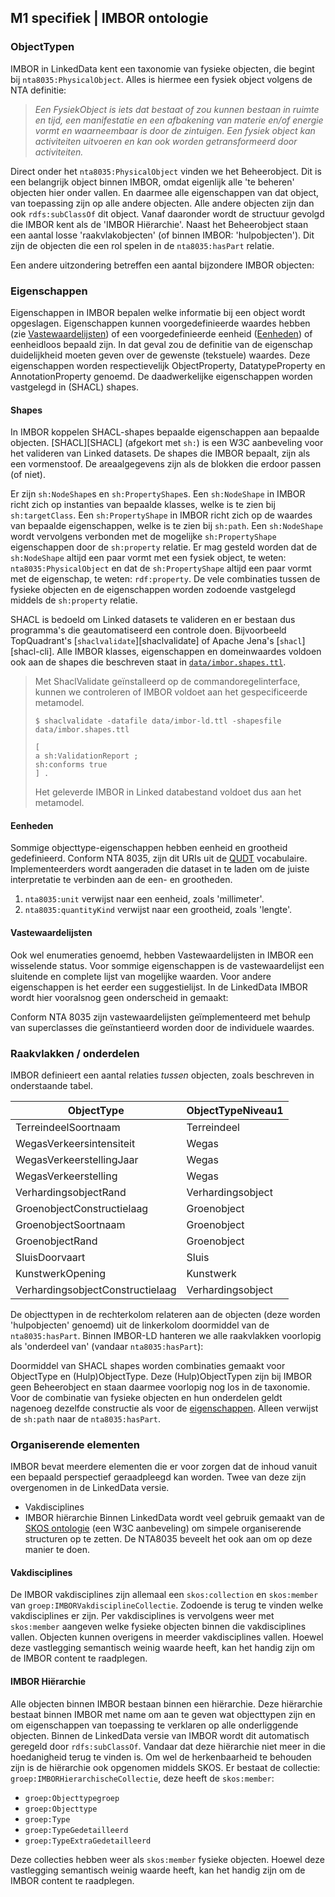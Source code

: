 ## M1 specifiek | IMBOR ontologie

### ObjectTypen

IMBOR in LinkedData kent een taxonomie van fysieke objecten, die begint bij `nta8035:PhysicalObject`. Alles is
hiermee een fysiek object volgens de NTA definitie:

> _Een FysiekObject is iets dat bestaat of zou kunnen bestaan in ruimte en tijd, een manifestatie en een afbakening
van materie en/of energie vormt en waarneembaar is door de zintuigen.
> Een fysiek object kan activiteiten uitvoeren en kan ook worden getransformeerd door activiteiten._

<div class="issue" data-number="5"></div>

Direct onder het `nta8035:PhysicalObject` vinden we het Beheerobject. Dit is een belangrijk object binnen IMBOR,
omdat eigenlijk alle 'te beheren' objecten hier onder vallen.
En daarmee alle eigenschappen van dat object, van toepassing zijn op alle andere objecten.
Alle andere objecten zijn dan ook `rdfs:subClassOf` dit object. Vanaf daaronder wordt de structuur gevolgd die IMBOR
kent als de 'IMBOR Hiërarchie'.
Naast het Beheerobject staan een aantal losse 'raakvlakobjecten' (of binnen IMBOR: 'hulpobjecten'). Dit zijn de
objecten die een rol spelen in de `nta8035:hasPart` relatie.

Een andere uitzondering betreffen een aantal bijzondere IMBOR objecten:

<div class="issue" data-number="27"></div>


### Eigenschappen

Eigenschappen in IMBOR bepalen welke informatie bij een object wordt opgeslagen.
Eigenschappen kunnen voorgedefinieerde waardes hebben (zie [Vastewaardelijsten](#vastewaardelijsten))
of een voorgedefinieerde eenheid ([Eenheden](#eenheden)) of eenheidloos bepaald zijn.
In dat geval zou de definitie van de eigenschap duidelijkheid moeten geven over de gewenste (tekstuele) waardes.
Deze eigenschappen worden respectievelijk ObjectProperty, DatatypeProperty en AnnotationProperty genoemd.
De daadwerkelijke eigenschappen worden vastgelegd in (SHACL) shapes.

#### Shapes

In IMBOR koppelen SHACL-shapes bepaalde eigenschappen aan bepaalde objecten.
[SHACL][SHACL] (afgekort met `sh:`) is een W3C aanbeveling voor het valideren van Linked
datasets.
De shapes die IMBOR bepaalt, zijn als een vormenstoof.
De areaalgegevens zijn als de blokken die erdoor passen (of niet).

Er zijn `sh:NodeShape`s en `sh:PropertyShape`s.
Een `sh:NodeShape` in IMBOR richt zich op instanties van bepaalde klasses, welke is te zien bij `sh:targetClass`.
Een `sh:PropertyShape` in IMBOR richt zich op de waardes van bepaalde eigenschappen, welke is te zien bij `sh:path`.
Een `sh:NodeShape` wordt vervolgens verbonden met de mogelijke `sh:PropertyShape` eigenschappen door de
`sh:property` relatie.
Er mag gesteld worden dat de `sh:NodeShape` altijd een paar vormt met een fysiek object, te weten:
`nta8035:PhysicalObject`
en dat de `sh:PropertyShape` altijd een paar vormt met de eigenschap, te weten: `rdf:property`.
De vele combinaties tussen de fysieke objecten en de eigenschappen worden zodoende vastgelegd middels de
`sh:property` relatie.

SHACL is bedoeld om Linked datasets te valideren en er bestaan dus programma's die geautomatiseerd een controle
doen.
Bijvoorbeeld TopQuadrant's [`shaclvalidate`][shaclvalidate] of Apache Jena's [`shacl`][shacl-cli].
Alle IMBOR klasses, eigenschappen en domeinwaardes voldoen ook aan de shapes die beschreven staat in
[`data/imbor.shapes.ttl`](/data/imbor.shapes.ttl).

> Met ShaclValidate geïnstalleerd op de commandoregelinterface, kunnen we controleren of IMBOR voldoet aan het
gespecificeerde metamodel.
>
> `$ shaclvalidate -datafile data/imbor-ld.ttl -shapesfile data/imbor.shapes.ttl`
>
> ```turtle
> [
> a sh:ValidationReport ;
> sh:conforms true
> ] .
> ```
>
> Het geleverde IMBOR in Linked databestand voldoet dus aan het metamodel.


#### Eenheden

Sommige objecttype-eigenschappen hebben eenheid en grootheid gedefinieerd.
Conform NTA 8035, zijn dit URIs uit de [QUDT](http://qudt.org/) vocabulaire.
Implementeerders wordt aangeraden die dataset in te laden om de juiste interpretatie te verbinden aan de een- en
grootheden.

1. `nta8035:unit` verwijst naar een eenheid, zoals 'millimeter'.
1. `nta8035:quantityKind` verwijst naar een grootheid, zoals 'lengte'.

#### Vastewaardelijsten

Ook wel enumeraties genoemd, hebben Vastewaardelijsten in IMBOR een wisselende status.
Voor sommige eigenschappen is de vastewaardelijst een sluitende en complete lijst van mogelijke waarden.
Voor andere eigenschappen is het eerder een suggestielijst. In de LinkedData IMBOR wordt hier vooralsnog geen
onderscheid in gemaakt:

<div class="issue" data-number="42"></div>

Conform NTA 8035 zijn vastewaardelijsten geïmplementeerd met behulp van superclasses die geïnstantieerd worden door
de individuele waardes.


### Raakvlakken / onderdelen

IMBOR definieert een aantal relaties _tussen_ objecten, zoals beschreven in onderstaande tabel.

ObjectType | ObjectTypeNiveau1
---------- | -----------------
TerreindeelSoortnaam | Terreindeel
WegasVerkeersintensiteit | Wegas
WegasVerkeerstellingJaar | Wegas
WegasVerkeerstelling | Wegas
VerhardingsobjectRand | Verhardingsobject
GroenobjectConstructielaag | Groenobject
GroenobjectSoortnaam | Groenobject
GroenobjectRand | Groenobject
SluisDoorvaart | Sluis
KunstwerkOpening | Kunstwerk
VerhardingsobjectConstructielaag | Verhardingsobject

De objecttypen in de rechterkolom relateren aan de objecten (deze worden 'hulpobjecten' genoemd) uit de linkerkolom
doormiddel van de `nta8035:hasPart`.
Binnen IMBOR-LD hanteren we alle raakvlakken voorlopig als 'onderdeel van' (vandaar `nta8035:hasPart`):

<div class="issue" data-number="16"></div>

Doormiddel van SHACL shapes worden combinaties gemaakt voor ObjectType en (Hulp)ObjectType. Deze (Hulp)ObjectTypen
zijn bij IMBOR geen Beheerobject en staan daarmee voorlopig nog los in de taxonomie.
Voor de combinatie van fysieke objecten en hun onderdelen geldt nagenoeg dezelfde constructie als voor de
[eigenschappen](#shapes). Alleen verwijst de `sh:path` naar de `nta8035:hasPart`.

### Organiserende elementen

IMBOR bevat meerdere elementen die er voor zorgen dat de inhoud vanuit een bepaald perspectief geraadpleegd kan
worden. Twee van deze zijn overgenomen in de LinkedData versie.
* Vakdisciplines
* IMBOR hiërarchie
Binnen LinkedData wordt veel gebruik gemaakt van de [SKOS ontologie](https://www.w3.org/2004/02/skos/) (een W3C
aanbeveling) om simpele organiserende structuren op te zetten.
De NTA8035 beveelt het ook aan om op deze manier te doen.

#### Vakdisciplines

De IMBOR vakdisciplines zijn allemaal een `skos:collection` en `skos:member` van
`groep:IMBORVakdisciplineCollectie`. Zodoende is terug te vinden welke vakdisciplines er zijn.
Per vakdisciplines is vervolgens weer met `skos:member` aangeven welke fysieke objecten binnen die vakdisciplines
vallen. Objecten kunnen overigens in meerder vakdisciplines vallen.
Hoewel deze vastlegging semantisch weinig waarde heeft, kan het handig zijn om de IMBOR content te raadplegen.

#### IMBOR Hiërarchie

Alle objecten binnen IMBOR bestaan binnen een hiërarchie. Deze hiërarchie bestaat binnen IMBOR met name om aan te
geven wat objecttypen zijn en
om eigenschappen van toepassing te verklaren op alle onderliggende objecten. Binnen de LinkedData versie van IMBOR
wordt dit automatisch geregeld door `rdfs:subClassOf`.
Vandaar dat deze hiërarchie niet meer in die hoedanigheid terug te vinden is. Om wel de herkenbaarheid te behouden
zijn is de hiërarchie ook opgenomen middels SKOS.
Er bestaat de collectie: `groep:IMBORHierarchischeCollectie`, deze heeft de `skos:member`:
* `groep:Objecttypegroep`
* `groep:Objecttype`
* `groep:Type`
* `groep:TypeGedetailleerd`
* `groep:TypeExtraGedetailleerd`

Deze collecties hebben weer als `skos:member` fysieke objecten.
Hoewel deze vastlegging semantisch weinig waarde heeft, kan het handig zijn om de IMBOR content te raadplegen.


